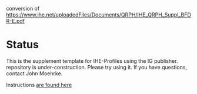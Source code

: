 
conversion of https://www.ihe.net/uploadedFiles/Documents/QRPH/IHE_QRPH_Suppl_BFDR-E.pdf

# Status
This is the supplement template for IHE-Profiles using the IG publisher. repository is under-construction. Please try using it. If you have questions, contact John Moehrke. 

Instructions [are found here](https://github.com/IHE/supplement-template/wiki/Getting-Started)

